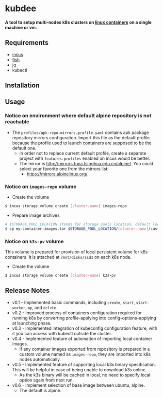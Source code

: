 # kubdee
#### A tool to setup multi-nodes k8s clusters on [linux containers](https://linuxcontainers.org/) on a single machine or vm.

## Requirements
* [incus](https://github.com/lxc/incus)
* [fish](https://github.com/fish-shell/fish-shell)
* [jq](https://stedolan.github.io/jq/)
* kubectl

## Installation


## Usage

### Notice on environment where default alpine repository is not reachable
* The `profiles/apk-repo-mirrors.profile.yaml` contains apk package repository mirrors configuration. Import this file as the default profile because the profile used to launch containers are supposed to be the default one.
  * In order not to replace current default profile, create a separate project with `features.profiles` enabled on incus would be better.
  * The mirror is http://mirrors.tuna.tsinghua.edu.cn/alpine/. You could select your favorite one from the mirrors list:
    * https://mirrors.alpinelinux.org/

### Notice on `images-repo` volume
* Create the volume
```sh
$ incus storage volume create [cluster-name] images-repo
```
* Prepare image archives
```sh
# $STORAGE_POOL_LOCATION stands for storage pools location, default location is /var/lib/incus/storage-pools
$ cp my-container-images.tar $STORAGE_POOL_LOCATION/[cluster-name]/custom/default_images-repo
``` 
### Notice on `k3s-pv` volume
This volume is prepared for provision of local persistent volume for k8s containers. It is attached at `/mnt/disks/ssd1` on each k8s node.
* Create the volume
```sh
$ incus storage volume create [cluster-name] k3s-pv
```

## Release Notes
* v0.1 - Implemented basic commands, including `create`, `start`, `start-worker`, `up`, and `delete`.
* v0.2 - Improved process of containers configuration required for running k8s by converting profile-applying into config-options-applying at launching phase.
* v0.3 - Implemented integration of kubeconfig configuration feature, with it you can access with kubectl outside the cluster.
* v0.4 - Implemented feature of automation of importing local container images. 
  * If any container images exported from repository is prepared in a custom volume named as `images-repo`, they are imported into k8s nodes automatically.
* v0.5 - Implemented feature of supporting local k3s binary specification. This will be helpful in case of being unable to download k3s online. 
  * As the k3s binary will be cached in local, no need to specify local option again from next run.
* v0.6 - Implement selection of base image between ubuntu, alpine.
  * The default is alpine.